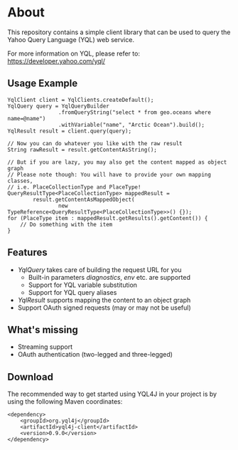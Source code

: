 About
=====

This repository contains a simple client library that can be used to query 
the Yahoo Query Language (YQL) web service.

For more information on YQL, please refer to: https://developer.yahoo.com/yql/

Usage Example
-------------

```
YqlClient client = YqlClients.createDefault();
YqlQuery query = YqlQueryBuilder
				.fromQueryString("select * from geo.oceans where name=@name")
				.withVariable("name", "Arctic Ocean").build();
YqlResult result = client.query(query);

// Now you can do whatever you like with the raw result
String rawResult = result.getContentAsString();

// But if you are lazy, you may also get the content mapped as object graph
// Please note though: You will have to provide your own mapping classes, 
// i.e. PlaceCollectionType and PlaceType!
QueryResultType<PlaceCollectionType> mappedResult = 
		result.getContentAsMappedObject(
				new TypeReference<QueryResultType<PlaceCollectionType>>() {});
for (PlaceType item : mappedResult.getResults().getContent()) {
	// Do something with the item
}
```

Features
--------
- *YqlQuery* takes care of building the request URL for you
    - Built-in parameters *diagnostics*, *env* etc. are supported
    - Support for YQL variable substitution
    - Support for YQL query aliases
- *YqlResult* supports mapping the content to an object graph
- Support OAuth signed requests (may or may not be useful)

What's missing
--------------
- Streaming support
- OAuth authentication (two-legged and three-legged)

Download
--------
The recommended way to get started using YQL4J in your project is 
by using the following Maven coordinates:

```
<dependency>
    <groupId>org.yql4j</groupId>
    <artifactId>yql4j-client</artifactId>
    <version>0.9.0</version>
</dependency>
```
